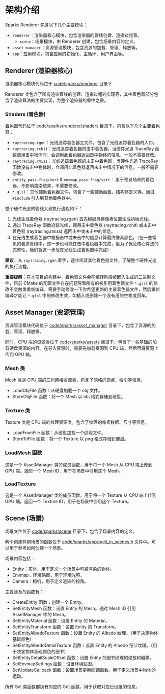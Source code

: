# 架构介绍

Sparks Renderer 包含以下几个主要模块：

- `renderer`：渲染器核心模块，包含渲染器的管线创建、渲染过程等。
  - `scene`：场景模块，由 Renderer 创建，包含场景内容的定义。
- `asset manager`：资源管理模块，包含资源的加载、管理、释放等。
- `app`：应用模块，包含应用的初始化、主循环、用户界面等。

## Renderer (渲染器核心)

渲染器核心模块代码位于 [code/sparks/renderer](../code/sparks/renderer) 目录下

Renderer 类包含了所有渲染管线的创建、渲染过程的实现等，其中着色器部分包含了渲染算法的主要实现，为整个渲染器的重中之重。

### Shaders (着色器)

着色器代码位于 [code/sparks/renderer/shaders](../code/sparks/renderer/shaders) 目录下，包含以下几个主要着色器：

- `raytracing.rgen`：光线追踪着色器主文件，包含了光线追踪着色器的入口。
- `raytracing.rchit`：光线追踪着色器的击中着色器，当硬件光追 TraceRay 函数调用击中物体时，会调用此着色器返回击中物体的信息，一般不需要修改。
- `raytracing.rmiss`：光线追踪着色器的未击中着色器，当硬件光追 TraceRay 函数没有击中物体时，会调用此着色器返回未击中情况下的信息，一般不需要修改。
- `entity_pass.frag/vert` & `envmap_pass.frag/vert`： 用于预览场景的着色器。不影响渲染结果，不需要修改。
- `*.glsl`：其他辅助着色器文件，包含了一些辅助函数、结构体定义等。通过 `#include` 引入到其他着色器中。

整个硬件光追的管线大致执行流程如下：

1. 光线生成着色器 (raytracing.rgen) 首先根据屏幕像素位置生成初始光线。
2. 通过 TraceRay 函数追踪光线，调用击中着色器 (raytracing.rchit) 或未击中着色器 (raytracing.rmiss) 返回击中或未击中的信息。
3. 在光线生成着色器中根据击中或未击中的信息计算最终像素颜色。（在一些常见的装追管线中，这一步也可能在击中着色器中完成，但为了保证核心算法的完整性，我们将这一步放在光线生成着色器中完成）

**建议**：从 `raytracing.rgen` 着手，逐步阅读其他着色器文件，了解整个硬件光追的执行流程。

**重要提醒**：在本项目的构建中，着色器文件会在编译阶段被嵌入生成的二进制文件，目前 CMake 的配置文件存在问题导致所有的被引用着色器文件 `*.glsl` 的修改不会触发重新编译，需要手动修改一下你希望更新的主要着色器文件，然后重新编译才能让 `*.glsl` 中的修改生效，如插入或删除一个没有用的空格或回车。

## Asset Manager (资源管理)

资源管理模块代码位于 [code/sparks/asset_manager](../code/sparks/asset_manager) 目录下，包含了资源的加载、管理、释放等。

同时，CPU 端的资源类位于 [code/sparks/assets](../code/sparks/assets) 目录下，包含了一些基础的加载硬盘资源的内容。在导入资源时，需要先加载资源到 CPU 端，然后再将资源上传到 GPU 端。

### Mesh 类

Mesh 类是 CPU 端的三角网格资源类，包含了网格的顶点、索引等信息。

- LoadObjFile 函数：从硬盘加载一个 obj 文件。
- StoreObjFile 函数：将一个 Mesh 以 obj 格式存储到硬盘。

### Texture 类

Texture 类是 CPU 端的纹理资源类，包含了纹理的像素数据、尺寸等信息。

- LoadFromFile 函数：从硬盘加载一个纹理文件。
- StoreToFile 函数：将一个 Texture 以 png 格式存储到硬盘。

### LoadMesh 函数

这是一个 AssetManager 类的成员函数，用于将一个 Mesh 从 CPU 端上传到 GPU 端。返回一个 Mesh ID，用于在场景中引用这个 Mesh。

### LoadTexture

这是一个 AssetManager 类的成员函数，用于将一个 Texture 从 CPU 端上传到 GPU 端。返回一个 Texture ID，用于在场景中引用这个 Texture。

## Scene (场景)

场景文件位于 [code/sparks/scene](../code/sparks/scene) 目录下，包含了场景内容的定义。

两个创建样例场景的函数位于 [code/sparks/app/built_in_scenes.h](../code/sparks/app/built_in_scene.h) 文件中。可以用于参考如何创建一个场景。

场景内容包括：

- Entity：实体，用于定义一个场景中可被渲染的物体。
- Envmap：环境贴图，用于环境光照。
- Camera：相机，用于定义渲染的视角。

主要涉及的函数有：

- CreateEntity 函数：创建一个 Entity。
- SetEntityMesh 函数：设置 Entity 的 Mesh。通过 Mesh ID 引用 AssetManager 中的 Mesh。
- SetEntityMaterial 函数：设置 Entity 的 Material。
- SetEntityTransform 函数：设置 Entity 的 Transform。
- SetEntityAlbedoTexture 函数：设置 Entity 的 Albedo 纹理。（用于决定物体基础颜色）
- SetEntityAlbedoDetailTexture 函数：设置 Entity 的 Albedo 细节纹理。（用于决定物体基础颜色的细节）
- SetEntityDetailScaleOffset 函数：设置 Entity 的细节纹理的缩放和偏移。
- SetEnvmapSettings 函数：设置环境贴图。
- SetUpdateCallback 函数：设置场景更新回调函数。用于定义场景中物体的运动。

所有 Set 类函数都拥有对应的 Get 函数，用于获取对应已设置的信息。
